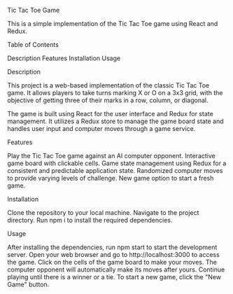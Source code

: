 Tic Tac Toe Game

This is a simple implementation of the Tic Tac Toe game using React and Redux.

Table of Contents

Description
Features
Installation
Usage

Description

This project is a web-based implementation of the classic Tic Tac Toe game. It allows players to take turns marking X or O on a 3x3 grid, with the objective of getting three of their marks in a row, column, or diagonal.

The game is built using React for the user interface and Redux for state management. It utilizes a Redux store to manage the game board state and handles user input and computer moves through a game service.

Features

Play the Tic Tac Toe game against an AI computer opponent.
Interactive game board with clickable cells.
Game state management using Redux for a consistent and predictable application state.
Randomized computer moves to provide varying levels of challenge.
New game option to start a fresh game.

Installation

Clone the repository to your local machine.
Navigate to the project directory.
Run npm i to install the required dependencies.

Usage

After installing the dependencies, run npm start to start the development server.
Open your web browser and go to http://localhost:3000 to access the game.
Click on the cells of the game board to make your moves.
The computer opponent will automatically make its moves after yours.
Continue playing until there is a winner or a tie.
To start a new game, click the "New Game" button.

